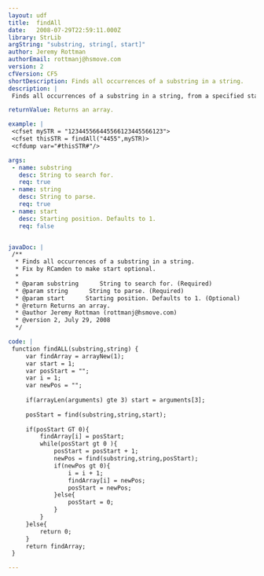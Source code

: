 ```yaml
---
layout: udf
title:  findAll
date:   2008-07-29T22:59:11.000Z
library: StrLib
argString: "substring, string[, start]"
author: Jeremy Rottman
authorEmail: rottmanj@hsmove.com
version: 2
cfVersion: CF5
shortDescription: Finds all occurrences of a substring in a string.
description: |
 Finds all occurrences of a substring in a string, from a specified start position. The search is case-sensitive. Returns an array of each starting position.

returnValue: Returns an array.

example: |
 <cfset mySTR = "123445566445566123445566123">
 <cfset thisSTR = findAll("4455",mySTR)>
 <cfdump var="#thisSTR#"/>

args:
 - name: substring
   desc: String to search for.
   req: true
 - name: string
   desc: String to parse.
   req: true
 - name: start
   desc: Starting position. Defaults to 1.
   req: false


javaDoc: |
 /**
  * Finds all occurrences of a substring in a string.
  * Fix by RCamden to make start optional.
  * 
  * @param substring      String to search for. (Required)
  * @param string      String to parse. (Required)
  * @param start      Starting position. Defaults to 1. (Optional)
  * @return Returns an array. 
  * @author Jeremy Rottman (rottmanj@hsmove.com) 
  * @version 2, July 29, 2008 
  */

code: |
 function findALL(substring,string) {
     var findArray = arrayNew(1);    
     var start = 1;    
     var posStart = "";
     var i = 1;
     var newPos = "";
     
     if(arrayLen(arguments) gte 3) start = arguments[3];
 
     posStart = find(substring,string,start);
     
     if(posStart GT 0){
         findArray[i] = posStart;
         while(posStart gt 0 ){
             posStart = posStart + 1;
             newPos = find(substring,string,posStart);
             if(newPos gt 0){
                 i = i + 1;
                 findArray[i] = newPos;
                 posStart = newPos;
             }else{
                 posStart = 0;
             }
         }
     }else{
         return 0;
     }
     return findArray;
 }

---
```


